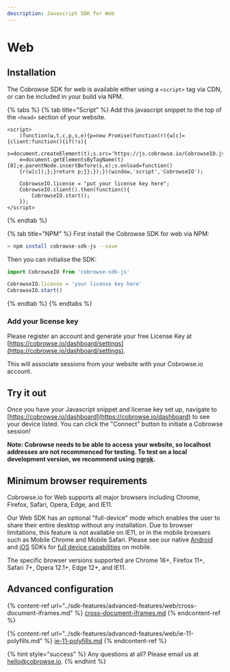 ```yaml
---
description: Javascript SDK for Web
---
```


# Web

## Installation

The Cobrowse SDK for web is available either using a `<script>` tag via CDN, or can be included in your build via NPM.

{% tabs %}
{% tab title="Script" %}
Add this javascript snippet to the top of the `<head>` section of your website.

```markup
<script>
    (function(w,t,c,p,s,e){p=new Promise(function(r){w[c]={client:function(){if(!s){
    s=document.createElement(t);s.src='https://js.cobrowse.io/CobrowseIO.js';s.async=1;
    e=document.getElementsByTagName(t)[0];e.parentNode.insertBefore(s,e);s.onload=function()
    {r(w[c]);};}return p;}};});})(window,'script','CobrowseIO');

    CobrowseIO.license = "put your license key here";    
    CobrowseIO.client().then(function(){
        CobrowseIO.start();
    });
</script>
```
{% endtab %}

{% tab title="NPM" %}
First install the Cobrowse SDK for web via NPM:

```bash
> npm install cobrowse-sdk-js --save
```

Then you can initialise the SDK:

```javascript
import CobrowseIO from 'cobrowse-sdk-js'

CobrowseIO.license = 'your license key here'
CobrowseIO.start()
```
{% endtab %}
{% endtabs %}

### Add your license key

Please register an account and generate your free License Key at [https://cobrowse.io/dashboard/settings](https://cobrowse.io/dashboard/settings).

This will associate sessions from your website with your Cobrowse.io account.

## Try it out

Once you have your Javascript snippet and license key set up, navigate to [https://cobrowse.io/dashboard](https://cobrowse.io/dashboard) to see your device listed. You can click the "Connect" button to initiate a Cobrowse session!

**Note: Cobrowse needs to be able to access your website, so localhost addresses are not recommenced for testing. To test on a local development version, we recommend using** [**ngrok**](https://ngrok.com)**.**

## Minimum browser requirements

Cobrowse.io for Web supports all major browsers including Chrome, Firefox, Safari, Opera, Edge, and IE11.&#x20;

Our Web SDK has an optional "full-device" mode which enables the user to share their entire desktop without any installation. Due to browser limitations, this feature is not available on IE11, or in the mobile browsers such as Mobile Chrome and Mobile Safari. Please see our native [Android](android.md) and [iOS](ios.md) SDKs for [full device capabilities](../sdk-features/full-device-capabilities.md) on mobile.&#x20;

The specific browser versions supported are Chrome 16+, Firefox 11+, Safari 7+, Opera 12.1+, Edge 12+, and IE11.&#x20;

## **Advanced configuration**

{% content-ref url="../sdk-features/advanced-features/web/cross-document-iframes.md" %}
[cross-document-iframes.md](../sdk-features/advanced-features/web/cross-document-iframes.md)
{% endcontent-ref %}

{% content-ref url="../sdk-features/advanced-features/web/ie-11-polyfills.md" %}
[ie-11-polyfills.md](../sdk-features/advanced-features/web/ie-11-polyfills.md)
{% endcontent-ref %}



{% hint style="success" %}
Any questions at all? Please email us at [hello@cobrowse.io](mailto:hello@cobrowse.io).
{% endhint %}
